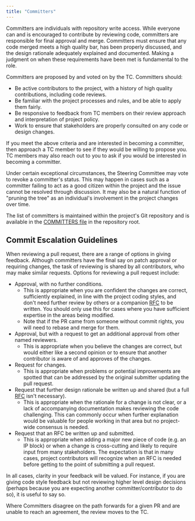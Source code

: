 ```yaml
---
title: "Committers"
---
```


Committers are individuals with repository write access.
While everyone can and is encouraged to contribute by reviewing code, committers are responsible for final approval and merge.
Committers must ensure that any code merged meets a high quality bar, has been properly discussed, and the design rationale adequately explained and documented.
Making a judgment on when these requirements have been met is fundamental to the role.

Committers are proposed by and voted on by the TC.
Committers should:
* Be active contributors to the project, with a history of high quality contributions, including code reviews.
* Be familiar with the project processes and rules, and be able to apply them fairly.
* Be responsive to feedback from TC members on their review approach and interpretation of project policy.
* Work to ensure that stakeholders are properly consulted on any code or design changes.

If you meet the above criteria and are interested in becoming a committer, then approach a TC member to see if they would be willing to propose you.
TC members may also reach out to you to ask if you would be interested in becoming a committer.

Under certain exceptional circumstances, the Steering Committee may vote to revoke a committer's status.
This may happen in cases such as a committer failing to act as a good citizen within the project and the issue cannot be resolved through discussion.
It may also be a natural function of "pruning the tree" as an individual's involvement in the project changes over time.

The list of committers is maintained within the project's Git repository and is available in the [COMMITTERS file](https://github.com/lowRISC/opentitan/blob/master/COMMITTERS) in the repository root.

## Commit Escalation Guidelines

When reviewing a pull request, there are a range of options in giving feedback.
Although committers have the final say on patch approval or requiring changes, the task of reviewing is shared by all contributors, who may make similar requests.
Options for reviewing a pull request include:
* Approval, with no further conditions.
  * This is appropriate when you are confident the changes are correct, sufficiently explained, in line with the project coding styles, and don't need further review by others or a companion [RFC](./rfc_process.md) to be written.
    You should only use this for cases where you have sufficient expertise in the areas being modified.
  * Note that if the PR came from someone without commit rights, you will need to rebase and merge for them.
* Approval, but with a request to get an additional approval from other named reviewers.
  * This is appropriate when you believe the changes are correct, but would either like a second opinion or to ensure that another contributor is aware of and approves of the changes.
* Request for changes.
  * This is appropriate when problems or potential improvements are spotted that can be addressed by the original submitter updating the pull request.
* Request that further design rationale be written up and shared (but a full [RFC](./rfc_process.md) isn't necessary).
  * This is appropriate when the rationale for a change is not clear, or a lack of accompanying documentation makes reviewing the code challenging.
    This can commonly occur when further explanation would be valuable for people working in that area but no project-wide consensus is needed.
* Request that an RFC be written up and submitted.
  * This is appropriate when adding a major new piece of code (e.g. an IP block) or when a change is cross-cutting and likely to require input from many stakeholders.
    The expectation is that in many cases, project contributors will recognize when an RFC is needed before getting to the point of submitting a pull request.

In all cases, clarity in your feedback will be valued.
For instance, if you are giving code style feedback but not reviewing higher level design decisions (perhaps because you are expecting another committer/contributor to do so), it is useful to say so.

Where Committers disagree on the path forwards for a given PR and are unable to reach an agreement, the review moves to the TC.
